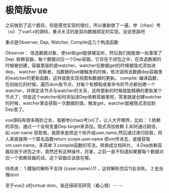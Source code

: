 # 极简版vue

之前做到了这个题目，但是感觉实现的很烂，所以重新做了一遍，参（chao）考（xi）了vue1.x的源码，重点关注的是双向数据绑定的实现，说说思路吧

重点是Observer, Dep, Watcher, Compile这几个构造函数

Observer： 改造数据对象，使set和get能够被监听，然后我们就能做一些事情了
Dep: 依赖容器，每个数据对应一个Dep容器，它存在于闭包之中，在改造数据的时候被创建，容器里装的是watcher，watcher在数据get的时候被隐式添加进dep。
watcher: 观察者，当数据的set被触发的时候，依次调用该数据dep容器里的watcher的更新函数，这样就能实现视图和数据的更新。
compile: 编译函数，在初始化的时候，遍历dom各节点，对每个有模板或者命令的节点都创建一个watcher，并绑定该节点与watcher的关系，这样更新的时候就能精确的更新某个节点了，但是这个watcher如何添加进Dep依赖容器里呢，答案就是创建watcher的时候，watcher里会获取一次数据的值，触发get，watcher就被隐式添加到Dep里了。

vue源码有很多精妙之处，我都参(chao)考(xi)了，让人大开眼界，比如：
1.依赖的添加，通过一个全局变量Dep.target来添加。隐式添加依赖
2.如何通过路径，如 user.name 获取值，我原来是把这个拆开成user,name,然后通过递归获取，但人家直接用一个匿名函数return scope.user.name 把vm传进去，直接获取vm.user.name。多简单
3.compile函数的写法，转换成文档碎片。
4.Dep依赖容器存放于闭包之中，竟然还有这种操作，厉害，之前一直不知道如果要每个数据对应一个依赖容器的话，这个容器应该放在哪。

待改进：
1.模版的解析不支持 {{user.name}}11 ，这样解析完后11会消失。
2.批处理dom

至于vue2.x的virtual dom，我还得研究研究（看心情）－ －